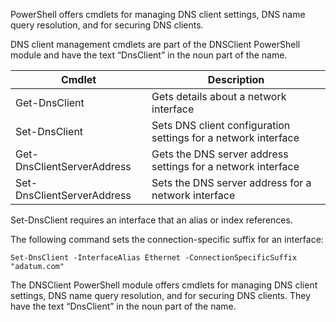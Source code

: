 PowerShell offers cmdlets for managing DNS client settings, DNS name query resolution, and for securing DNS clients.

DNS client management cmdlets are part of the DNSClient PowerShell module and have the text “DnsClient” in the noun part of the name.

|Cmdlet|	Description|
| --- | --- |
|Get-DnsClient|	Gets details about a network interface|
|Set-DnsClient|	Sets DNS client configuration settings for a network interface|
|Get-DnsClientServerAddress|	Gets the DNS server address settings for a network interface|
|Set-DnsClientServerAddress|	Sets the DNS server address for a network interface|

Set-DnsClient requires an interface that an alias or index references.

The following command sets the connection-specific suffix for an interface:

``` pwsh
Set-DnsClient -InterfaceAlias Ethernet -ConnectionSpecificSuffix "adatum.com"
```

The DNSClient PowerShell module offers cmdlets for managing DNS client settings, DNS name query resolution, and for securing DNS clients. They have the text “DnsClient” in the noun part of the name.
